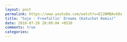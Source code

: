 ```yaml
---
layout: post
permalink: https://www.youtube.com/watch?v=E22NMBAvG8s
title: "Saje - Freefallin' Dreams (Katuchat Remix)"
date: 2018-07-26 20:09:04 +0530
comments: true
categories: 
---
```

